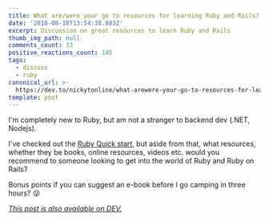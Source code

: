 ```yaml
---
title: What are/were your go to resources for learning Ruby and Rails?
date: '2018-08-18T13:54:38.803Z'
excerpt: Discussion on great resources to learn Ruby and Rails
thumb_img_path: null
comments_count: 33
positive_reactions_count: 145
tags:
  - discuss
  - ruby
canonical_url: >-
  https://dev.to/nickytonline/what-arewere-your-go-to-resources-for-learning-ruby-and-rails-5611
template: post
---
```



I'm completely new to Ruby, but am not a stranger to backend dev (.NET, Nodejs).

I've checked out the [Ruby Quick start](https://www.ruby-lang.org/en/documentation/quickstart/), but aside from that, what resources, whether they be books, online resources, videos etc. would you recommend to someone looking to get into the world of Ruby and Ruby on Rails?

Bonus points if you can suggest an e-book before I go camping in three hours? 😜

*[This post is also available on DEV.](https://dev.to/nickytonline/what-arewere-your-go-to-resources-for-learning-ruby-and-rails-5611)*


<script>
const parent = document.getElementsByTagName('head')[0];
const script = document.createElement('script');
script.type = 'text/javascript';
script.src = 'https://cdnjs.cloudflare.com/ajax/libs/iframe-resizer/4.1.1/iframeResizer.min.js';
script.charset = 'utf-8';
script.onload = function() {
    window.iFrameResize({}, '.liquidTag');
};
parent.appendChild(script);
</script>    
